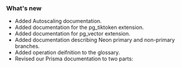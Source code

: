 ### What's new

- Added Autoscaling documentation.
- Added documentation for the pg_tiktoken extension.
- Added documentation for pg_vector extension.
- Added documentation describing Neon primary and non-primary branches.
- Added operation deifnition to the glossary.
- Revised our Prisma documentation to two parts:
